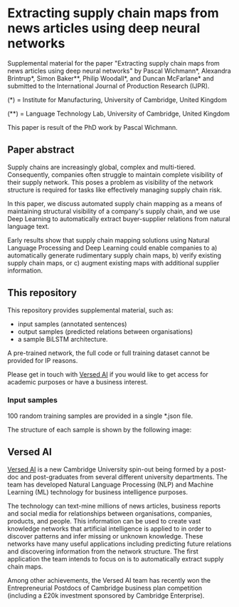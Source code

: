 # Extracting supply chain maps from news articles using deep neural networks
Supplemental material for the paper "Extracting supply chain maps from news articles using deep neural networks" by Pascal Wichmann*, Alexandra Brintrup*, Simon Baker**, Philip Woodall*, and Duncan McFarlane* and submitted to the International Journal of Production Research (IJPR).

(*) = Institute for Manufacturing, University of Cambridge, United Kingdom

(**) = Language Technology Lab, University of Cambridge, United Kingdom

This paper is result of the PhD work by Pascal Wichmann.

## Paper abstract
Supply chains are increasingly global, complex and multi-tiered. Consequently, companies often struggle to maintain complete visibility of their supply network. This poses a problem as visibility of the network structure is required for tasks like effectively managing supply chain risk. 

In this paper, we discuss automated supply chain mapping as a means of maintaining structural visibility of a company's supply chain, and we use Deep Learning to automatically extract buyer-supplier relations from natural language text. 

Early results show that supply chain mapping solutions using Natural Language Processing and Deep Learning could enable companies to a) automatically generate rudimentary supply chain maps, b) verify existing supply chain maps, or c) augment existing maps with additional supplier information.

## This repository
This repository provides supplemental material, such as:
 * input samples (annotated sentences)
 * output samples (predicted relations between organisations)
 * a sample BiLSTM architecture.
 
A pre-trained network, the full code or full training dataset cannot be provided for IP reasons.

Please get in touch with [Versed AI](https://www.versed.ai) if you would like to get access for academic purposes or have a business interest. 

### Input samples
100 random training samples are provided in a single *.json file.

The structure of each sample is shown by the following image:



## Versed AI
[Versed AI](https://www.versed.ai) is a new Cambridge University spin-out being formed by a post-doc and post-graduates from several different university departments. The team has developed Natural Language Processing (NLP) and Machine Learning (ML) technology for business intelligence purposes.

The technology can text-mine millions of news articles, business reports and social media for relationships between organisations, companies, products, and people. This information can be used to create vast knowledge networks that artificial intelligence is applied to in order to discover patterns and infer missing or unknown knowledge. These networks have many useful applications including predicting future relations and discovering information from the network structure. The first application the team intends to focus on is to automatically extract supply chain maps.

Among other achievements, the Versed AI team has recently won the Entrepreneurial Postdocs of Cambridge business plan competition (including a £20k investment sponsored by Cambridge Enterprise).
